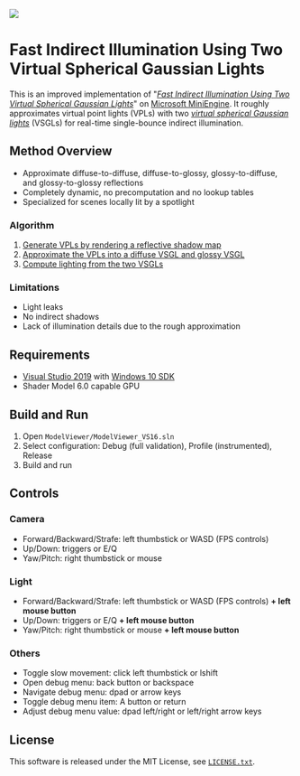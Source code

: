 ![](screenshot.png)
# Fast Indirect Illumination Using Two Virtual Spherical Gaussian Lights

This is an improved implementation of "*[Fast Indirect Illumination Using Two Virtual Spherical Gaussian Lights](https://yusuketokuyoshi.com/#Fast_Indirect_Illumination_Using_Two_Virtual_Spherical_Gaussian_Lights)*" on [Microsoft MiniEngine](https://github.com/microsoft/DirectX-Graphics-Samples).
It roughly approximates virtual point lights (VPLs) with two *[virtual spherical Gaussian lights](https://yusuketokuyoshi.com/#Virtual_Spherical_Gaussian_Lights_for_Real-time_Glossy_Indirect_Illumination(PG2015))* (VSGLs) for real-time single-bounce indirect illumination.

## Method Overview

 - Approximate diffuse-to-diffuse, diffuse-to-glossy, glossy-to-diffuse, and glossy-to-glossy reflections
 - Completely dynamic, no precomputation and no lookup tables
 - Specialized for scenes locally lit by a spotlight

### Algorithm

 1. [Generate VPLs by rendering a reflective shadow map](https://github.com/yusuketokuyoshi/VSGL/blob/master/ModelViewer/Shaders/ReflectiveShadowMapPS.hlsl)
 2. [Approximate the VPLs into a diffuse VSGL and glossy VSGL](https://github.com/yusuketokuyoshi/VSGL/blob/master/ModelViewer/Shaders/VSGLGenerationCS.hlsli)
 3. [Compute lighting from the two VSGLs](https://github.com/yusuketokuyoshi/VSGL/blob/master/ModelViewer/Shaders/LightingPS.hlsl)

### Limitations

 - Light leaks
 - No indirect shadows
 - Lack of illumination details due to the rough approximation

## Requirements

 - [Visual Studio 2019](https://visualstudio.com/) with [Windows 10 SDK](https://developer.microsoft.com/en-US/windows/downloads/windows-10-sdk/)
 - Shader Model 6.0 capable GPU

## Build and Run

 1. Open `ModelViewer/ModelViewer_VS16.sln`
 2. Select configuration: Debug (full validation), Profile (instrumented), Release
 3. Build and run

## Controls

### Camera
 - Forward/Backward/Strafe: left thumbstick or WASD (FPS controls)
 - Up/Down: triggers or E/Q
 - Yaw/Pitch: right thumbstick or mouse

### Light
 - Forward/Backward/Strafe: left thumbstick or WASD (FPS controls) **+ left mouse button**
 - Up/Down: triggers or E/Q **+ left mouse button**
 - Yaw/Pitch: right thumbstick or mouse **+ left mouse button**

### Others
 - Toggle slow movement: click left thumbstick or lshift
 - Open debug menu: back button or backspace 
 - Navigate debug menu: dpad or arrow keys
 - Toggle debug menu item: A button or return
 - Adjust debug menu value: dpad left/right or left/right arrow keys

## License

This software is released under the MIT License, see [`LICENSE.txt`](https://github.com/yusuketokuyoshi/VSGL/blob/master/LICENSE.txt).
